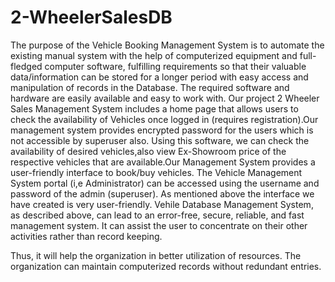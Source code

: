 # 2-WheelerSalesDB
The purpose of the Vehicle Booking Management System is to automate the existing manual system with the help of computerized equipment and full-fledged computer software, fulfilling requirements so that their valuable data/information can be stored for a longer period with easy access and manipulation of records in the Database. The required software and hardware are easily available and easy to work with. Our project 2 Wheeler Sales Management System includes a home page that allows users to check the availability of Vehicles once logged in (requires registration).Our management system provides encrypted password for the users which is not accessible by superuser also. Using this software, we can check the availability of desired vehicles,also view Ex-Showroom price of the respective vehicles that are available.Our Management System provides a user-friendly interface to book/buy vehicles. 
The Vehicle Management System portal (i,e Administrator) can be accessed using the username and password of the admin (superuser). As mentioned above the interface we have created is very user-friendly. 
Vehile Database Management System, as described above, can lead to an error-free, secure, reliable, and fast management system. It can assist the user to concentrate on their other activities rather than record keeping. 

Thus, it will help the organization in better utilization of resources. The organization can maintain computerized records without redundant entries.

